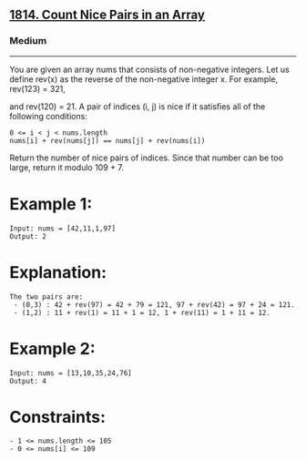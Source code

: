 [1814. Count Nice Pairs in an Array](https://leetcode.com/problems/count-nice-pairs-in-an-array/)
---------------------------------------------------------------------------------------------------------------------------------------------

### Medium
---------------------------------------------------------------------------------------------------------------------------------------------

You are given an array nums that consists of non-negative integers. Let us define 
rev(x) as the reverse of the non-negative integer x. For example, rev(123) = 321, 

and rev(120) = 21. A pair of indices (i, j) is nice if it satisfies all of the 
following conditions:
```
0 <= i < j < nums.length
nums[i] + rev(nums[j]) == nums[j] + rev(nums[i])
```
Return the number of nice pairs of indices. Since that number can be too large, 
return it modulo 109 + 7.

# Example 1:
```
Input: nums = [42,11,1,97]
Output: 2
```
# Explanation: 
```
The two pairs are:
 - (0,3) : 42 + rev(97) = 42 + 79 = 121, 97 + rev(42) = 97 + 24 = 121.
 - (1,2) : 11 + rev(1) = 11 + 1 = 12, 1 + rev(11) = 1 + 11 = 12.
```
# Example 2:
```
Input: nums = [13,10,35,24,76]
Output: 4
``` 
# Constraints:
```
- 1 <= nums.length <= 105
- 0 <= nums[i] <= 109
```



